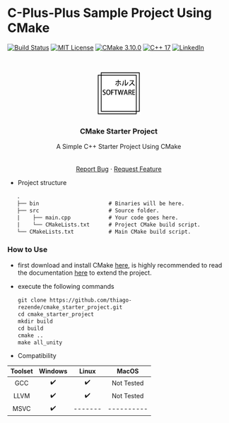 # C-Plus-Plus Sample Project Using CMake

[![Build Status][build-shield]][build-url]
[![MIT License][license-shield]][license-url]
[![CMake 3.10.0][cmake-shield]][cmake-url]
[![C++ 17][cpp-shield]][cpp-url]
[![LinkedIn][linkedin-shield]][linkedin-url]

<!-- PROJECT LOGO -->
<br />
<p align="center">
  <a href="https://github.com/github_username/repo">
    <img src=".github/logo.png" alt="Logo" width="100" height="100">
  </a>

  <h3 align="center">CMake Starter Project</h3>

  <p align="center">
    A Simple C++ Starter Project Using CMake
    <br />
    <!--<a href="https://github.com/github_username/repo"><strong>Explore the docs »</strong></a>-->
    <br />
    <br />
    <!--<a href="https://github.com/github_username/repo">View Demo</a>
    ·-->
    <a href="https://github.com/github_username/repo/issues">Report Bug</a>
    ·
    <a href="https://github.com/github_username/repo/issues">Request Feature</a>
  </p>
</p>

 - Project structure
 ```
    .
    ├── bin                      # Binaries will be here.
    ├── src                      # Source folder.
    |    ├── main.cpp            # Your code goes here.
    |    └── CMakeLists.txt      # Project CMake build script.
    └── CMakeLists.txt           # Main CMake build script.
```
 ### How to Use
 - first download and install CMake [here][cmake-url], is highly recommended to read the documentation [here](https://cmake.org/cmake-tutorial/) to extend the project.
 - execute the following commands

     ```
     git clone https://github.com/thiago-rezende/cmake_starter_project.git
     cd cmake_starter_project
     mkdir build
     cd build
     cmake ..
     make all_unity
     ```

 - Compatibility

 | Toolset  |    Windows    |     Linux     |     MacOS     |
 |:--------:|:-------------:|:-------------:|:-------------:|
 | GCC      |       ✔️      |    ✔️        |   Not Tested  |
 | LLVM     |       ✔️      |    ✔️        |   Not Tested  |
 | MSVC     |       ✔️      |    -------   |   ----------  |

[build-shield]: https://img.shields.io/badge/build-passing-brightgreen.svg?style=flat-square
[build-url]: #
[license-shield]: https://img.shields.io/badge/license-MIT-blue.svg?style=flat-square
[license-url]: https://opensource.org/licenses/MIT
[cmake-shield]: https://img.shields.io/badge/CMake-3.10.0-blueviolet.svg?style=flat-square
[cmake-url]: https://cmake.org/
[cpp-shield]: https://img.shields.io/badge/C++-17-orange.svg?style=flat-square
[cpp-url]: https://cmake.org/
[linkedin-shield]: https://img.shields.io/badge/-LinkedIn-black.svg?style=flat-square&logo=linkedin&colorB=555
[linkedin-url]: https://www.linkedin.com/in/thiago-horus-rezende/

